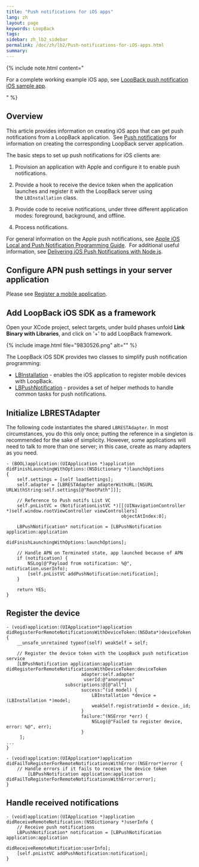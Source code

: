 ```yaml
---
title: "Push notifications for iOS apps"
lang: zh
layout: page
keywords: LoopBack
tags:
sidebar: zh_lb2_sidebar
permalink: /doc/zh/lb2/Push-notifications-for-iOS-apps.html
summary:
---
```


{% include note.html content="

For a complete working example iOS app, see [LoopBack push notification iOS sample app](https://github.com/strongloop/loopback-push-notification/tree/master/example/ios).

" %}

## Overview

This article provides information on creating iOS apps that can get push notifications from a LoopBack application.  See [Push notifications](/doc/{{page.lang}}/lb2/Push-notifications.html) for information on creating the corresponding LoopBack server application.

The basic steps to set up push notifications for iOS clients are:

1.  Provision an application with Apple and configure it to enable push notifications.

2.  Provide a hook to receive the device token when the application launches and register it with the LoopBack server using the `LBInstallation` class.

3.  Provide code to receive notifications, under three different application modes: foreground, background, and offline.

4.  Process notifications.

For general information on the Apple push notifications, see [Apple iOS Local and Push Notification Programming Guide](https://developer.apple.com/library/ios/documentation/NetworkingInternet/Conceptual/RemoteNotificationsPG/Introduction.html).  For additional useful information, see [Delivering iOS Push Notifications with Node.js](https://blog.engineyard.com/2013/developing-ios-push-notifications-nodejs).

## Configure APN push settings in your server application

Please see [Register a mobile application](/doc/{{page.lang}}/lb2/Push-notifications.html#Pushnotifications-Registeramobileapplication).

## Add LoopBack iOS SDK as a framework

Open your XCode project, select targets, under build phases unfold **Link Binary with Libraries**, and click on '+' to add LoopBack framework.

{% include image.html file="9830526.png" alt="" %}

The LoopBack iOS SDK provides two classes to simplify push notification programming:

*   [LBInstallation](http://apidocs.strongloop.com/loopback-sdk-ios/api/interface_l_b_installation.html) - enables the iOS application to register mobile devices with LoopBack. 
*   [LBPushNotification](http://apidocs.strongloop.com/loopback-sdk-ios/api/interface_l_b_push_notification.html) - provides a set of helper methods to handle common tasks for push notifications.

## Initialize LBRESTAdapter

The following code instantiates the shared `LBRESTAdapter`. In most circumstances, you do this only once; putting the reference in a singleton is recommended for the sake of simplicity. However, some applications will need to talk to more than one server; in this case, create as many adapters as you need.

```
- (BOOL)application:(UIApplication *)application didFinishLaunchingWithOptions:(NSDictionary *)launchOptions
{
    self.settings = [self loadSettings];
    self.adapter = [LBRESTAdapter adapterWithURL:[NSURL URLWithString:self.settings[@"RootPath"]]];

    // Reference to Push notifs List VC
    self.pnListVC = (NotificationListVC *)[[(UINavigationController *)self.window.rootViewController viewControllers]
                                           objectAtIndex:0];

    LBPushNotification* notification = [LBPushNotification application:application
                                         didFinishLaunchingWithOptions:launchOptions];

    // Handle APN on Terminated state, app launched because of APN
    if (notification) {
        NSLog(@"Payload from notification: %@", notification.userInfo);
        [self.pnListVC addPushNotification:notification];
    }

    return YES;
}
```

## Register the device

```
- (void)application:(UIApplication*)application didRegisterForRemoteNotificationsWithDeviceToken:(NSData*)deviceToken
{
    __unsafe_unretained typeof(self) weakSelf = self;

    // Register the device token with the LoopBack push notification service
    [LBPushNotification application:application
didRegisterForRemoteNotificationsWithDeviceToken:deviceToken
                            adapter:self.adapter
                             userId:@"anonymous"
                      subscriptions:@[@"all"]
                            success:^(id model) {
                                LBInstallation *device = (LBInstallation *)model;
                                weakSelf.registrationId = device._id;
                            }
                            failure:^(NSError *err) {
                                NSLog(@"Failed to register device, error: %@", err);
                            }
     ];
...
}

- (void)application:(UIApplication*)application didFailToRegisterForRemoteNotificationsWithError:(NSError*)error {
    // Handle errors if it fails to receive the device token
        [LBPushNotification application:application didFailToRegisterForRemoteNotificationsWithError:error];
}
```

## Handle received notifications

```
- (void)application:(UIApplication *)application didReceiveRemoteNotification:(NSDictionary *)userInfo {
    // Receive push notifications
    LBPushNotification* notification = [LBPushNotification application:application
                                          didReceiveRemoteNotification:userInfo];
    [self.pnListVC addPushNotification:notification];
}
```
